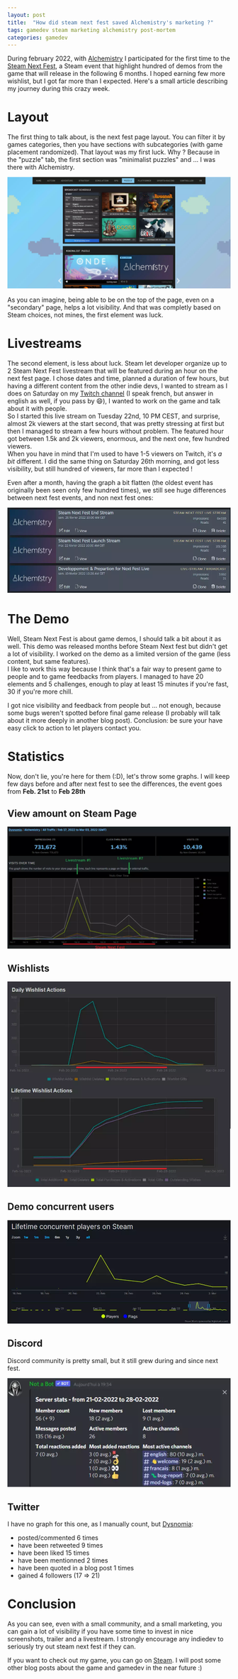 ```yaml
---
layout: post
title:  "How did steam next fest saved Alchemistry's marketing ?"
tags: gamedev steam marketing alchemistry post-mortem
categories: gamedev
---
```


During february 2022, with [Alchemistry](https://store.steampowered.com/app/1730540/Alchemistry/) I participated for the first time to the [Steam Next Fest](https://store.steampowered.com/sale/nextfest), a Steam event that highlight hundred of demos from the game that will release in the following 6 months. I hoped earning few more wishlist, but I got far more than I expected. Here's a small article describing my journey during this crazy week.

# Layout

The first thing to talk about, is the next fest page layout. You can filter it by games categories, then you have sections with subcategories (with game placement randomized). That layout was my first luck. Why ? Because in the "puzzle" tab, the first section was "minimalist puzzles" and ... I was there with Alchemistry.

![](/assets/img/2022-02-21_185553_store.steampowered.com.webp)

As you can imagine, being able to be on the top of the page, even on a "secondary" page, helps a lot visibility. And that was completly based on Steam choices, not mines, the first element was luck.

# Livestreams

The second element, is less about luck. Steam let developer organize up to 2 Steam Next Fest livestream that will be featured during an hour on the next fest page. I chose dates and time, planned a duration of few hours, but having a different content from the other indie devs, I wanted to stream as I does on Saturday on my [Twitch channel](https://www.twitch.tv/elanis42) (I speak french, but answer in english as well, if you pass by 😄), I wanted to work on the game and talk about it with people.  
So I started this live stream on Tuesday 22nd, 10 PM CEST, and surprise, almost 2k viewers at the start second, that was pretty stressing at first but then I managed to stream a few hours without problem. The featured hour got between 1.5k and 2k viewers, enormous, and the next one, few hundred viewers.  
When you have in mind that I'm used to have 1-5 viewers on Twitch, it's *a bit* different.
I did the same thing on Saturday 26th morning, and got less visibility, but still hundred of viewers, far more than I expected !

Even after a month, having the graph a bit flatten (the oldest event has originally been seen only few hundred times), we still see huge differences between next fest events, and non next fest ones:

![](/assets/img/2022-03-18_alchemistry-next-fest-events.webp)

# The Demo

Well, Steam Next Fest is about game demos, I should talk a bit about it as well. This demo was released months before Steam Next fest but didn't get a lot of visibility. I worked on the demo as a limited version of the game (less content, but same features).  
I like to work this way because I think that's a fair way to present game to people and to game feedbacks from players.
I managed to have 20 elements and 5 challenges, enough to play at least 15 minutes if you're fast, 30 if you're more chill.  

I got nice visibility and feedback from people but ... not enough, because some bugs weren't spotted before final game release (I probably will talk about it more deeply in another blog post). Conclusion: be sure your have easy click to action to let players contact you.

# Statistics

Now, don't lie, you're here for them (:D), let's throw some graphs. I will keep few days before and after next fest to see the differences, the event goes from **Feb. 21st** to **Feb 28th**

## View amount on Steam Page

![](/assets/img/2022-02-21_2022-02-28_alchemistry-steam-store-visits.webp)

## Wishlists

![](/assets/img/2022-02-21_2022-02-28_alchemistry-steam-wishlists.webp)

## Demo concurrent users

![](/assets/img/2022-02-21_2022-02-28_alchemistry-demo-concurrent-players.webp)

## Discord

Discord community is pretty small, but it still grew during and since next fest.

![](/assets/img/2022-02-21_2022-02-28_alchemistry-discord.webp)

## Twitter

I have no graph for this one, as I manually count, but [Dysnomia](https://twitter.com/DysnomiaStudio):
 - posted/commented 6 times
 - have been retweeted 9 times
 - have been liked 15 times
 - have been mentionned 2 times
 - have been quoted in a blog post 1 times
 - gained 4 followers (17 => 21)

# Conclusion

As you can see, even with a small community, and a small marketing, you can gain a lot of visibility if you have some time to invest in nice screenshots, trailer and a livestream. I strongly encourage any indiedev to seriously try out steam next fest if they can.  

If you want to check out my game, you can go on [Steam](https://store.steampowered.com/app/1730540/Alchemistry/). I will post some other blog posts about the game and gamedev in the near future :)
